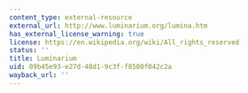 ```yaml
---
content_type: external-resource
external_url: http://www.luminarium.org/lumina.htm
has_external_license_warning: true
license: https://en.wikipedia.org/wiki/All_rights_reserved
status: ''
title: Luminarium
uid: 09b45e93-e27d-48d1-9c3f-f8500f042c2a
wayback_url: ''
---
```

